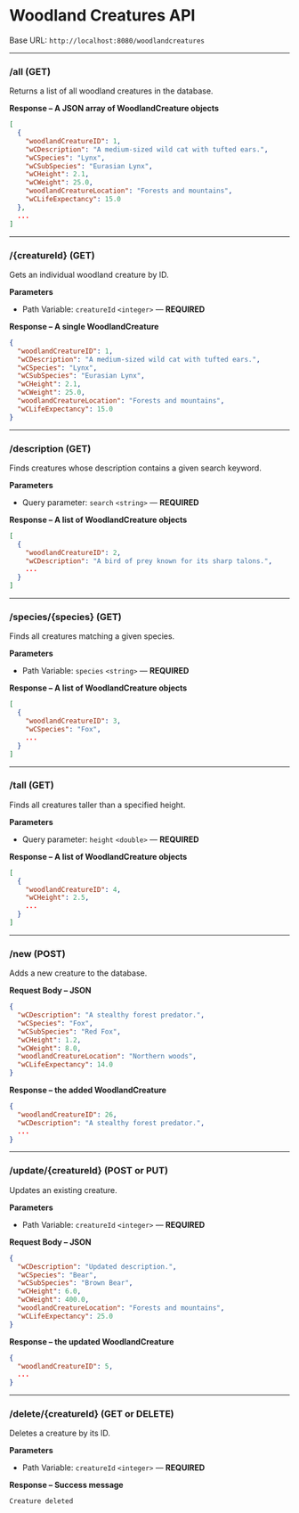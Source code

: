 # Woodland Creatures API

Base URL: `http://localhost:8080/woodlandcreatures`

---

### **/all** (GET)  
Returns a list of all woodland creatures in the database.

**Response – A JSON array of WoodlandCreature objects**  
```json
[
  {
    "woodlandCreatureID": 1,
    "wCDescription": "A medium-sized wild cat with tufted ears.",
    "wCSpecies": "Lynx",
    "wCSubSpecies": "Eurasian Lynx",
    "wCHeight": 2.1,
    "wCWeight": 25.0,
    "woodlandCreatureLocation": "Forests and mountains",
    "wCLifeExpectancy": 15.0
  },
  ...
]
```

---

### **/{creatureId}** (GET)  
Gets an individual woodland creature by ID.

**Parameters**  
- Path Variable: `creatureId` `<integer>` — **REQUIRED**

**Response – A single WoodlandCreature**  
```json
{
  "woodlandCreatureID": 1,
  "wCDescription": "A medium-sized wild cat with tufted ears.",
  "wCSpecies": "Lynx",
  "wCSubSpecies": "Eurasian Lynx",
  "wCHeight": 2.1,
  "wCWeight": 25.0,
  "woodlandCreatureLocation": "Forests and mountains",
  "wCLifeExpectancy": 15.0
}
```

---

### **/description** (GET)  
Finds creatures whose description contains a given search keyword.

**Parameters**  
- Query parameter: `search` `<string>` — **REQUIRED**

**Response – A list of WoodlandCreature objects**  
```json
[
  {
    "woodlandCreatureID": 2,
    "wCDescription": "A bird of prey known for its sharp talons.",
    ...
  }
]
```

---

### **/species/{species}** (GET)  
Finds all creatures matching a given species.

**Parameters**  
- Path Variable: `species` `<string>` — **REQUIRED**

**Response – A list of WoodlandCreature objects**  
```json
[
  {
    "woodlandCreatureID": 3,
    "wCSpecies": "Fox",
    ...
  }
]
```

---

### **/tall** (GET)  
Finds all creatures taller than a specified height.

**Parameters**  
- Query parameter: `height` `<double>` — **REQUIRED**

**Response – A list of WoodlandCreature objects**  
```json
[
  {
    "woodlandCreatureID": 4,
    "wCHeight": 2.5,
    ...
  }
]
```

---

### **/new** (POST)  
Adds a new creature to the database.

**Request Body – JSON**
```json
{
  "wCDescription": "A stealthy forest predator.",
  "wCSpecies": "Fox",
  "wCSubSpecies": "Red Fox",
  "wCHeight": 1.2,
  "wCWeight": 8.0,
  "woodlandCreatureLocation": "Northern woods",
  "wCLifeExpectancy": 14.0
}
```

**Response – the added WoodlandCreature**
```json
{
  "woodlandCreatureID": 26,
  "wCDescription": "A stealthy forest predator.",
  ...
}
```

---

### **/update/{creatureId}** (POST or PUT)  
Updates an existing creature.

**Parameters**  
- Path Variable: `creatureId` `<integer>` — **REQUIRED**

**Request Body – JSON**
```json
{
  "wCDescription": "Updated description.",
  "wCSpecies": "Bear",
  "wCSubSpecies": "Brown Bear",
  "wCHeight": 6.0,
  "wCWeight": 400.0,
  "woodlandCreatureLocation": "Forests and mountains",
  "wCLifeExpectancy": 25.0
}
```

**Response – the updated WoodlandCreature**
```json
{
  "woodlandCreatureID": 5,
  ...
}
```

---

### **/delete/{creatureId}** (GET or DELETE)  
Deletes a creature by its ID.

**Parameters**  
- Path Variable: `creatureId` `<integer>` — **REQUIRED**

**Response – Success message**
```text
Creature deleted
```
